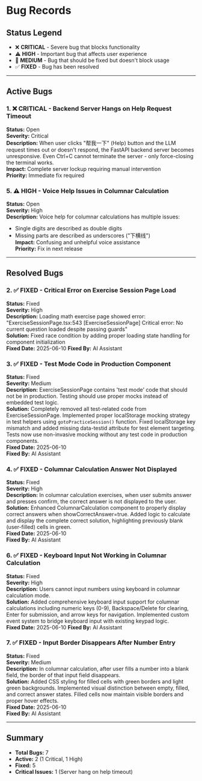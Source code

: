 # Bug Records

## Status Legend

- ❌ **CRITICAL** - Severe bug that blocks functionality
- ⚠️ **HIGH** - Important bug that affects user experience
- 🔧 **MEDIUM** - Bug that should be fixed but doesn't block usage
- ✅ **FIXED** - Bug has been resolved

---

## Active Bugs

### 1. ❌ **CRITICAL** - Backend Server Hangs on Help Request Timeout

**Status:** Open  
**Severity:** Critical  
**Description:** When user clicks "帮我一下" (Help) button and the LLM request times out or doesn't respond, the FastAPI backend server becomes unresponsive. Even Ctrl+C cannot terminate the server - only force-closing the terminal works.  
**Impact:** Complete server lockup requiring manual intervention  
**Priority:** Immediate fix required

### 5. ⚠️ **HIGH** - Voice Help Issues in Columnar Calculation

**Status:** Open  
**Severity:** High  
**Description:** Voice help for columnar calculations has multiple issues:

- Single digits are described as double digits
- Missing parts are described as underscores ("下横线")  
  **Impact:** Confusing and unhelpful voice assistance  
  **Priority:** Fix in next release

---

## Resolved Bugs

### 2. ✅ **FIXED** - Critical Error on Exercise Session Page Load

**Status:** Fixed  
**Severity:** High  
**Description:** Loading math exercise page showed error: "ExerciseSessionPage.tsx:543 [ExerciseSessionPage] Critical error: No current question loaded despite passing guards"  
**Solution:** Fixed race condition by adding proper loading state handling for component initialization  
**Fixed Date:** 2025-06-10
**Fixed By:** AI Assistant

### 3. ✅ **FIXED** - Test Mode Code in Production Component

**Status:** Fixed  
**Severity:** Medium  
**Description:** ExerciseSessionPage contains 'test mode' code that should not be in production. Testing should use proper mocks instead of embedded test logic.  
**Solution:** Completely removed all test-related code from ExerciseSessionPage. Implemented proper localStorage mocking strategy in test helpers using `gotoPracticeSession()` function. Fixed localStorage key mismatch and added missing data-testid attribute for test element targeting. Tests now use non-invasive mocking without any test code in production components.  
**Fixed Date:** 2025-06-10  
**Fixed By:** AI Assistant

### 4. ✅ **FIXED** - Columnar Calculation Answer Not Displayed

**Status:** Fixed  
**Severity:** High  
**Description:** In columnar calculation exercises, when user submits answer and presses confirm, the correct answer is not displayed to the user.  
**Solution:** Enhanced ColumnarCalculation component to properly display correct answers when showCorrectAnswer=true. Added logic to calculate and display the complete correct solution, highlighting previously blank (user-filled) cells in green.  
**Fixed Date:** 2025-06-10  
**Fixed By:** AI Assistant

### 6. ✅ **FIXED** - Keyboard Input Not Working in Columnar Calculation

**Status:** Fixed  
**Severity:** High  
**Description:** Users cannot input numbers using keyboard in columnar calculation mode.  
**Solution:** Added comprehensive keyboard input support for columnar calculations including numeric keys (0-9), Backspace/Delete for clearing, Enter for submission, and arrow keys for navigation. Implemented custom event system to bridge keyboard input with existing keypad logic.  
**Fixed Date:** 2025-06-10
**Fixed By:** AI Assistant

### 7. ✅ **FIXED** - Input Border Disappears After Number Entry

**Status:** Fixed  
**Severity:** Medium  
**Description:** In columnar calculation, after user fills a number into a blank field, the border of that input field disappears.  
**Solution:** Added CSS styling for filled cells with green borders and light green backgrounds. Implemented visual distinction between empty, filled, and correct answer states. Filled cells now maintain visible borders and proper hover effects.  
**Fixed Date:** 2025-06-10  
**Fixed By:** AI Assistant

---

## Summary

- **Total Bugs:** 7
- **Active:** 2 (1 Critical, 1 High)
- **Fixed:** 5
- **Critical Issues:** 1 (Server hang on help timeout)
